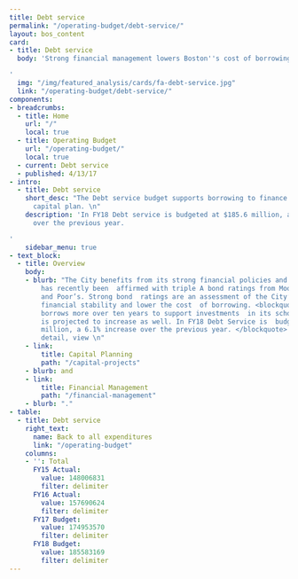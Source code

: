 ```yaml
---
title: Debt service
permalink: "/operating-budget/debt-service/"
layout: bos_content
card:
- title: Debt service
  body: 'Strong financial management lowers Boston''s cost of borrowing. See how.

'
  img: "/img/featured_analysis/cards/fa-debt-service.jpg"
  link: "/operating-budget/debt-service/"
components:
- breadcrumbs:
  - title: Home
    url: "/"
    local: true
  - title: Operating Budget
    url: "/operating-budget/"
    local: true
  - current: Debt service
  - published: 4/13/17
- intro:
  - title: Debt service
    short_desc: "The Debt service budget supports borrowing to finance the City’s
      capital plan. \n"
    description: 'In FY18 Debt service is budgeted at $185.6 million, a 6.1% increase
      over the previous year.

'
    sidebar_menu: true
- text_block:
  - title: Overview
    body:
    - blurb: "The City benefits from its strong financial policies and practices and
        has recently been  affirmed with triple A bond ratings from Moody’s and Standard
        and Poor’s. Strong bond  ratings are an assessment of the City’s long-term
        financial stability and lower the cost  of borrowing. <blockquote>As the City
        borrows more over ten years to support investments  in its schools, debt service
        is projected to increase as well. In FY18 Debt Service is  budgeted at $185.6
        million, a 6.1% increase over the previous year. </blockquote> For  further
        detail, view \n"
    - link:
        title: Capital Planning
        path: "/capital-projects"
    - blurb: and
    - link:
        title: Financial Management
        path: "/financial-management"
    - blurb: "."
- table:
  - title: Debt service
    right_text:
      name: Back to all expenditures
      link: "/operating-budget"
    columns:
    - '': Total
      FY15 Actual:
        value: 148006831
        filter: delimiter
      FY16 Actual:
        value: 157690624
        filter: delimiter
      FY17 Budget:
        value: 174953570
        filter: delimiter
      FY18 Budget:
        value: 185583169
        filter: delimiter
---
```


